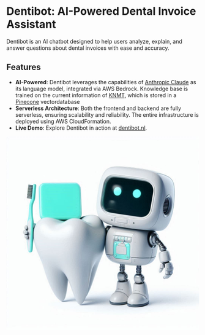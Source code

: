 # Dentibot: AI-Powered Dental Invoice Assistant

Dentibot is an AI chatbot designed to help users analyze, explain, and answer questions about dental invoices with ease and accuracy.

## Features

- **AI-Powered**: Dentibot leverages the capabilities of [Anthropic Claude](https://www.anthropic.com/product) as its language model, integrated via AWS Bedrock. Knowledge base is trained on the current information of [KNMT](https://knmt.nl/), which is stored in a [Pinecone](https://www.pinecone.io/) vectordatabase
- **Serverless Architecture**: Both the frontend and backend are fully serverless, ensuring scalability and reliability. The entire infrastructure is deployed using AWS CloudFormation.
- **Live Demo**: Explore Dentibot in action at [dentibot.nl](https://dentibot.nl).

![screenshot](bot.jpg)
